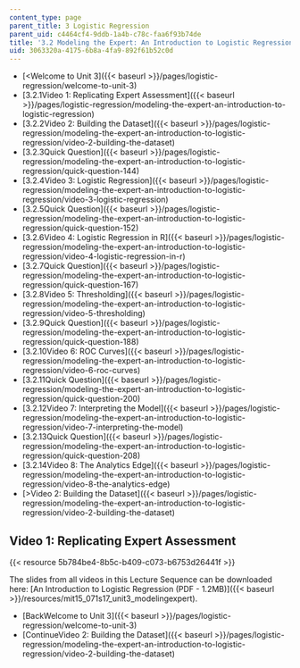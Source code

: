 ```yaml
---
content_type: page
parent_title: 3 Logistic Regression
parent_uid: c4464cf4-9ddb-1a4b-c78c-faa6f93b74de
title: '3.2 Modeling the Expert: An Introduction to Logistic Regression'
uid: 3063320a-4175-6b8a-4fa9-892f61b52c0d
---
```


*   [\<Welcome to Unit 3]({{< baseurl >}}/pages/logistic-regression/welcome-to-unit-3)
*   [3.2.1Video 1: Replicating Expert Assessment]({{< baseurl >}}/pages/logistic-regression/modeling-the-expert-an-introduction-to-logistic-regression)
*   [3.2.2Video 2: Building the Dataset]({{< baseurl >}}/pages/logistic-regression/modeling-the-expert-an-introduction-to-logistic-regression/video-2-building-the-dataset)
*   [3.2.3Quick Question]({{< baseurl >}}/pages/logistic-regression/modeling-the-expert-an-introduction-to-logistic-regression/quick-question-144)
*   [3.2.4Video 3: Logistic Regression]({{< baseurl >}}/pages/logistic-regression/modeling-the-expert-an-introduction-to-logistic-regression/video-3-logistic-regression)
*   [3.2.5Quick Question]({{< baseurl >}}/pages/logistic-regression/modeling-the-expert-an-introduction-to-logistic-regression/quick-question-152)
*   [3.2.6Video 4: Logistic Regression in R]({{< baseurl >}}/pages/logistic-regression/modeling-the-expert-an-introduction-to-logistic-regression/video-4-logistic-regression-in-r)
*   [3.2.7Quick Question]({{< baseurl >}}/pages/logistic-regression/modeling-the-expert-an-introduction-to-logistic-regression/quick-question-167)
*   [3.2.8Video 5: Thresholding]({{< baseurl >}}/pages/logistic-regression/modeling-the-expert-an-introduction-to-logistic-regression/video-5-thresholding)
*   [3.2.9Quick Question]({{< baseurl >}}/pages/logistic-regression/modeling-the-expert-an-introduction-to-logistic-regression/quick-question-188)
*   [3.2.10Video 6: ROC Curves]({{< baseurl >}}/pages/logistic-regression/modeling-the-expert-an-introduction-to-logistic-regression/video-6-roc-curves)
*   [3.2.11Quick Question]({{< baseurl >}}/pages/logistic-regression/modeling-the-expert-an-introduction-to-logistic-regression/quick-question-200)
*   [3.2.12Video 7: Interpreting the Model]({{< baseurl >}}/pages/logistic-regression/modeling-the-expert-an-introduction-to-logistic-regression/video-7-interpreting-the-model)
*   [3.2.13Quick Question]({{< baseurl >}}/pages/logistic-regression/modeling-the-expert-an-introduction-to-logistic-regression/quick-question-208)
*   [3.2.14Video 8: The Analytics Edge]({{< baseurl >}}/pages/logistic-regression/modeling-the-expert-an-introduction-to-logistic-regression/video-8-the-analytics-edge)
*   [\>Video 2: Building the Dataset]({{< baseurl >}}/pages/logistic-regression/modeling-the-expert-an-introduction-to-logistic-regression/video-2-building-the-dataset)

Video 1: Replicating Expert Assessment
--------------------------------------

{{< resource 5b784be4-8b5c-b409-c073-b6753d26441f >}}

The slides from all videos in this Lecture Sequence can be downloaded here: [An Introduction to Logistic Regression (PDF - 1.2MB)]({{< baseurl >}}/resources/mit15_071s17_unit3_modelingexpert).

*   [BackWelcome to Unit 3]({{< baseurl >}}/pages/logistic-regression/welcome-to-unit-3)
*   [ContinueVideo 2: Building the Dataset]({{< baseurl >}}/pages/logistic-regression/modeling-the-expert-an-introduction-to-logistic-regression/video-2-building-the-dataset)